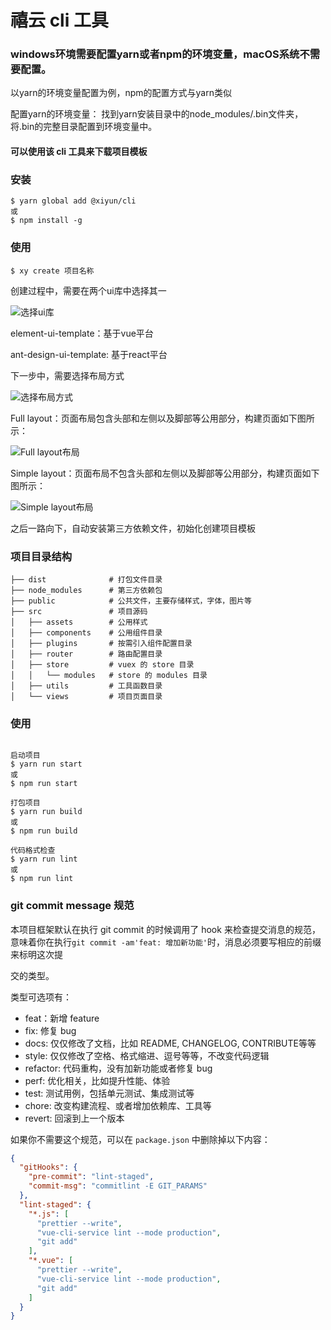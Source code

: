 # 禧云 cli 工具

### windows环境需要配置yarn或者npm的环境变量，macOS系统不需要配置。
以yarn的环境变量配置为例，npm的配置方式与yarn类似

 配置yarn的环境变量： 找到yarn安装目录中的node_modules/.bin文件夹，将.bin的完整目录配置到环境变量中。

#### 可以使用该 cli 工具来下载项目模板

### 安装

```shell
$ yarn global add @xiyun/cli
或
$ npm install -g
```

### 使用

```shell
$ xy create 项目名称
```
创建过程中，需要在两个ui库中选择其一

![选择ui库](https://github.com/xiyun-international/xy/blob/master/packages/cli/pictures/ui.png)

element-ui-template：基于vue平台

ant-design-ui-template: 基于react平台

下一步中，需要选择布局方式

![选择布局方式](https://github.com/xiyun-international/xy/blob/master/packages/cli/pictures/layout.png)

Full layout：页面布局包含头部和左侧以及脚部等公用部分，构建页面如下图所示：

![Full layout布局](https://github.com/xiyun-international/xy/blob/master/packages/cli/pictures/full.png)

Simple layout：页面布局不包含头部和左侧以及脚部等公用部分，构建页面如下图所示：

![Simple layout布局](https://github.com/xiyun-international/xy/blob/master/packages/cli/pictures/simple.png)


之后一路向下，自动安装第三方依赖文件，初始化创建项目模板

### 项目目录结构

```
├── dist              # 打包文件目录
├── node_modules      # 第三方依赖包
├── public            # 公共文件，主要存储样式，字体，图片等
├── src               # 项目源码
│   ├── assets        # 公用样式
│   ├── components    # 公用组件目录
│   ├── plugins       # 按需引入组件配置目录
│   ├── router        # 路由配置目录
│   ├── store         # vuex 的 store 目录
│   │   └── modules   # store 的 modules 目录
│   ├── utils         # 工具函数目录
│   └── views         # 项目页面目录
```
### 使用

```shell

启动项目
$ yarn run start
或
$ npm run start

打包项目
$ yarn run build
或
$ npm run build

代码格式检查
$ yarn run lint
或
$ npm run lint

```

### git commit message 规范

本项目框架默认在执行 git commit 的时候调用了 hook 来检查提交消息的规范，
意味着你在执行`git commit -am'feat: 增加新功能'`时，消息必须要写相应的前缀来标明这次提

交的类型。

类型可选项有：
- feat：新增 feature
- fix: 修复 bug
- docs: 仅仅修改了文档，比如 README, CHANGELOG, CONTRIBUTE等等
- style: 仅仅修改了空格、格式缩进、逗号等等，不改变代码逻辑
- refactor: 代码重构，没有加新功能或者修复 bug
- perf: 优化相关，比如提升性能、体验
- test: 测试用例，包括单元测试、集成测试等
- chore: 改变构建流程、或者增加依赖库、工具等
- revert: 回滚到上一个版本

如果你不需要这个规范，可以在 `package.json` 中删除掉以下内容：
```json
{
  "gitHooks": {
    "pre-commit": "lint-staged",
    "commit-msg": "commitlint -E GIT_PARAMS"
  },
  "lint-staged": {
    "*.js": [
      "prettier --write",
      "vue-cli-service lint --mode production",
      "git add"
    ],
    "*.vue": [
      "prettier --write",
      "vue-cli-service lint --mode production",
      "git add"
    ]
  }
}
```
